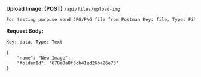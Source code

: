 **Upload Image: (POST)**
`/api/files/upload-img` <br>
```diff
For testing purpuse send JPG/PNG file from Postman Key: file, Type: File
```

**Request Body:** 
```diff
Key: data, Type: Text
```

```
{
    "name": "New Image",
    "folderId": "678e0a8f3cb41ed26ba26e73"
}
```
